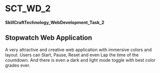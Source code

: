# SCT_WD_2
<h4>SkillCraftTechnology_WebDevelopment_Task_2</h4>
<h2> Stopwatch Web Application </h2>
<p> A very attractive and creative web application with immersive colors and layout. Users can Start, Pause, Reset and even Lap the time of the countdown.
And there is even a dark and light mode toggle with best color grades ever.</p>

